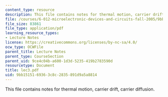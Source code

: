 ```yaml
---
content_type: resource
description: This file contains notes for thermal motion, carrier drift, carrier diffusion.
file: /courses/6-012-microelectronic-devices-and-circuits-fall-2005/9bb1515169363c8c2835891d9a5a8814_lec3.pdf
file_size: 83861
file_type: application/pdf
learning_resource_types:
- Lecture Notes
license: https://creativecommons.org/licenses/by-nc-sa/4.0/
ocw_type: OCWFile
parent_title: Lecture Notes
parent_type: CourseSection
parent_uid: 9ce4c04b-a600-1d3d-5235-419b2783590d
resourcetype: Document
title: lec3.pdf
uid: 9bb15151-6936-3c8c-2835-891d9a5a8814
---
```

This file contains notes for thermal motion, carrier drift, carrier diffusion.